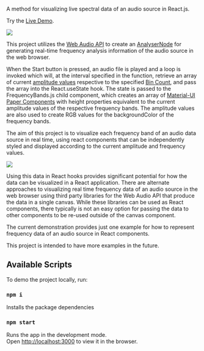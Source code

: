 A method for visualizing live spectral data of an audio source in React.js.

Try the [Live Demo](https://strengthmate.github.io/web-audio-fft-visualization-with-react-hooks/).

![](fft-react-2.gif)

This project utilizes the [Web Audio API](https://developer.mozilla.org/en-US/docs/Web/API/Web_Audio_API) to create an [AnalyserNode](https://developer.mozilla.org/en-US/docs/Web/API/AnalyserNode) for generating real-time frequency analysis information of the audio source in the web browser.

When the Start button is pressed, an audio file is played and a loop is invoked which will, at the interval specified in the function, retrieve an array of current [amplitude values](https://developer.mozilla.org/en-US/docs/Web/API/AnalyserNode/getByteFrequencyData) respective to the specified [Bin Count](https://developer.mozilla.org/en-US/docs/Web/API/AnalyserNode/frequencyBinCount), and pass the array into the React.useState hook. The state is passed to the FrequencyBands.js child component, which creates an array of [Material-UI Paper Components](https://material-ui.com/api/paper/) with height properties equivalent to the current amplitude values of the respective frequency bands. The amplitude values are also used to create RGB values for the backgroundColor of the frequency bands.

The aim of this project is to visualize each frequency band of an audio data source in real time, using react components that can be independently styled and displayed according to the current amplitude and frequency values.

![](fft-react-1.gif)

Using this data in React hooks provides significant potential for how the data can be visualized in a React application. There are alternate approaches to visualizing real time frequency data of an audio source in the web browser using third party libraries for the Web Audio API that produce the data in a single canvas. While these libraries can be used as React components, there typically is not an easy option for passing the data to other components to be re-used outside of the canvas component.

The current demonstration provides just one example for how to represent frequency data of an audio source in React components.

This project is intended to have more examples in the future.




## Available Scripts

To demo the project locally, run:

### `npm i`

Installs the package dependencies

### `npm start`

Runs the app in the development mode.<br />
Open [http://localhost:3000](http://localhost:3000) to view it in the browser.
